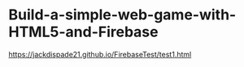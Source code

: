 # Build-a-simple-web-game-with-HTML5-and-Firebase
 
https://jackdispade21.github.io/FirebaseTest/test1.html
